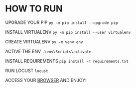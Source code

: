 # HOW TO RUN

UPGRADE YOUR PIP
`py -m pip install --upgrade pip`

INSTALL VIRTUALENV
`py -m pip install --user virtualenv`

CREATE VIRTUALENV
`py -m venv env`

ACTIVE THE ENV
`.\env\Scripts\activate`

INSTALL REQUIREMENTS
`pip install -r requirements.txt`

RUN LOCUST
`locust`

ACCESS YOUR [BROWSER](http://localhost:8089/) AND ENJOY!
